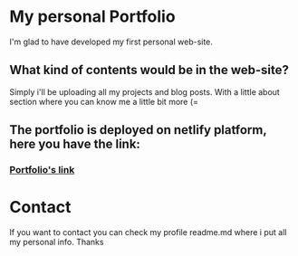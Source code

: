 # My personal Portfolio

I'm glad to have developed my first personal web-site.

## What kind of contents would be in the web-site?

Simply i'll be uploading all my projects and blog posts. With a little about section where you can know me a little bit more (=

## The portfolio is deployed on netlify platform, here you have the link:

### [Portfolio's link](http://google.com)

# Contact

If you want to contact you can check my profile readme.md where i put all my personal info. Thanks
